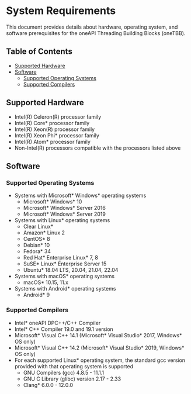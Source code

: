 <!--
******************************************************************************
* 
* Licensed under the Apache License, Version 2.0 (the "License");
* you may not use this file except in compliance with the License.
* You may obtain a copy of the License at
*
*     http://www.apache.org/licenses/LICENSE-2.0
*
* Unless required by applicable law or agreed to in writing, software
* distributed under the License is distributed on an "AS IS" BASIS,
* WITHOUT WARRANTIES OR CONDITIONS OF ANY KIND, either express or implied.
* See the License for the specific language governing permissions and
* limitations under the License.
*******************************************************************************/-->

# System Requirements <!-- omit in toc -->
This document provides details about hardware, operating system, and software prerequisites for the oneAPI Threading Building Blocks (oneTBB). 

## Table of Contents <!-- omit in toc -->
- [Supported Hardware](#supported-hardware)
- [Software](#software)
  - [Supported Operating Systems](#supported-operating-systems)
  - [Supported Compilers](#supported-compilers)


## Supported Hardware
- Intel(R) Celeron(R) processor family
- Intel(R) Core* processor family
- Intel(R) Xeon(R) processor family
- Intel(R) Xeon Phi* processor family
- Intel(R) Atom* processor family
- Non-Intel(R) processors compatible with the processors listed above


## Software

### Supported Operating Systems
- Systems with Microsoft* Windows* operating systems
  - Microsoft* Windows* 10
  - Microsoft* Windows* Server 2016
  - Microsoft* Windows* Server 2019
- Systems with Linux* operating systems
  - Clear Linux*
  - Amazon* Linux 2
  - CentOS* 8
  - Debian* 10
  - Fedora* 34
  - Red Hat* Enterprise Linux* 7, 8
  - SuSE* Linux* Enterprise Server 15
  - Ubuntu* 18.04 LTS, 20.04, 21.04, 22.04
- Systems with macOS* operating systems
  - macOS* 10.15, 11.x
- Systems with Android* operating systems
  - Android* 9

### Supported Compilers
- Intel* oneAPI DPC++/C++ Compiler
- Intel* C++ Compiler 19.0 and 19.1 version
- Microsoft* Visual C++ 14.1 (Microsoft* Visual Studio* 2017, Windows* OS only)
- Microsoft* Visual C++ 14.2 (Microsoft* Visual Studio* 2019, Windows* OS only)
- For each supported Linux* operating system, the standard gcc version provided with that operating system is supported
  - GNU Compilers (gcc) 4.8.5 - 11.1.1
  - GNU C Library (glibc) version 2.17 - 2.33
  - Clang* 6.0.0 - 12.0.0
